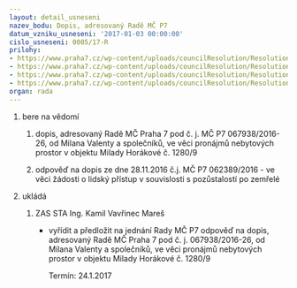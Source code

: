 ```yaml
---
layout: detail_usneseni
nazev_bodu: Dopis, adresovaný Radě MČ P7
datum_vzniku_usneseni: '2017-01-03 00:00:00'
cislo_usneseni: 0005/17-R
prilohy:
- https://www.praha7.cz/wp-content/uploads/councilResolution/Resolutions/28735/export/DUVODOVA_ZPRAVAdopis2017~151366.doc
- https://www.praha7.cz/wp-content/uploads/councilResolution/Resolutions/28735/export/22017~151365.pdf
- https://www.praha7.cz/wp-content/uploads/councilResolution/Resolutions/28735/export/32017~151363.pdf
- https://www.praha7.cz/wp-content/uploads/councilResolution/Resolutions/28735/export/export~297009.pdf
organ: rada
---
```

<ol id="urzList" class="urzList_view"><li class="urzClass1" id=""><span name="1">bere na vědomí</span><ol class="urzOlClass"><li class="urzClass2" id="" style="text-align: left;"><span><p>dopis, adresovaný Radě MČ Praha 7 pod č. j. MČ P7 067938/2016-26, od Milana Valenty a společníků, ve věci pronájmů nebytových prostor v objektu Milady Horákové č. 1280/9</p></span></li><li class="urzClass2" id="" style="text-align: left;"><span><p>odpověď na dopis ze dne 28.11.2016 č.j. MČ P7 062389/2016 - ve věci žádosti o lidský přístup v souvislosti s pozůstalostí po zemřelé</p></span></li></ol></li><li class="urzClass1" id="urzUkoly"><span name="1">ukládá</span><ol class="urzOlClass"><li class="urzClass2"><span><p>ZAS STA Ing. Kamil Vavřinec Mareš</p></span><ul class="urzUlClass"><li class="urzClass3"><span><p>vyřídit a předložit na jednání Rady MČ P7 odpověď na dopis, adresovaný Radě MČ Praha 7 pod č. j. 067938/2016-26, od Milana Valenty a společníků, ve věci pronájmů nebytových prostor v objektu Milady Horákové č. 1280/9</p></span><span class="urzUkolTermin">  Termín:&nbsp;24.1.2017</span></li></ul></li></ol></li></ol>